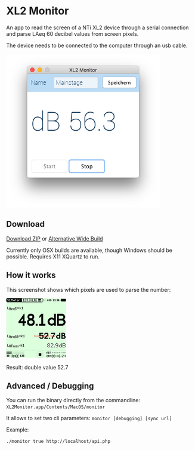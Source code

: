 # XL2 Monitor
An app to read the screen of a NTi XL2 device through a serial connection and parse LAeq 60 decibel values from screen pixels.

The device needs to be connected to the computer through an usb cable. 

![screenshot](https://raw.githubusercontent.com/demianh/xl2-monitor/master/docs/screenshot.png)


## Download

[Download ZIP](https://raw.githubusercontent.com/demianh/xl2-monitor/master/xl2monitor.zip) or [Alternative Wide Build](https://raw.githubusercontent.com/demianh/xl2-monitor/master/xl2monitor-wide.zip)

Currently only OSX builds are available, though Windows should be possible. Requires X11 XQuartz to run.


## How it works

This screenshot shows which pixels are used to parse the number:

![screen cutouts](https://raw.githubusercontent.com/demianh/xl2-monitor/master/docs/example_screen_cutouts.png)

Result: double value 52.7


## Advanced / Debugging

You can run the binary directly from the commandline: `XL2Monitor.app/Contents/MacOS/monitor`

It allows to set two cli parameters: `monitor [debugging] [sync url]`

Example:

```
./monitor true http://localhost/api.php
```
